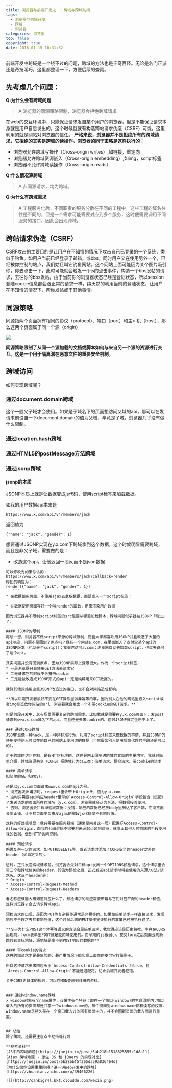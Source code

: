 ```yaml
---
title: 浏览器与前端开发之一：跨域与跨域访问
tags:
  - 浏览器与前端开发
  - 跨域
  - 浏览器
categories: 浏览器
top: false
copyright: true
date: 2018-01-15 16:31:32
---
```

前端开发中跨域是一个绕不过的问题，跨域的方法也是千奇百怪。无论是名门正派还是奇技淫巧，这里都整理一下，方便后续的查阅。
<!--more-->
## 先考虑几个问题：
**Q:为什么会有跨域问题**
> A:浏览器的同源策略限制，浏览器会拒绝跨域请求。

在web的交互环境中，只能保证请求发自某个用户的浏览器，但是不能保证请求本身就是用户自愿发出的。这个时候就就有构造跨站请求伪造（CSRF）可能，这里利用的就是网站对浏览器的信任。
 **严格来说，浏览器并不是拒绝所有的跨域请求，它拒绝的其实是跨域的读操作。浏览器的同于策略是这样执行的：**
 * 浏览器允许跨域写操作（Cross-origin writes）,如链接，重定向
 * 浏览器允许跨域资源嵌入（Cross-origin embedding）,如img，script标签
 * 浏览器不允许跨域读操作（Cross-origin reads）


**Q:什么情况算跨域**
> A:非同源请求，均为跨域。

**Q:为什么有跨域需求**
> A:工程服务化后，不同职责的服务分散在不同的工程中，这些工程的域名往往是不同的，但是一个需求可能需要对应到多个服务，这时便需要调用不同服务的接口，因此会出现跨域。

## 跨站请求伪造（CSRF）
CSRF攻击的主要目的是让用户在不知情的情况下攻击自己已登录的一个系统，类似于钓鱼。如用户当前已经登录了邮箱，或bbs，同时用户又在使用另外一个，已经被你控制的站点，我们姑且叫它钓鱼网站。这个网站上面可能因为某个图片吸引你，你去点击一下，此时可能就会触发一个js的点击事件，构造一个bbs发帖的请求，去往你的bbs发帖，由于当前你的浏览器状态已经是登陆状态，所以session登陆cookie信息都会跟正常的请求一样，纯天然的利用当前的登陆状态，让用户在不知情的情况下，帮你发帖或干其他事情。

## 同源策略
同源指两个页面拥有相同的协议（protocol）、端口（port）和主> 机（host），那么这两个页面属于同一个源（origin）

![](http://oankigr4l.bkt.clouddn.com/201805151744_850.png)

**同源策略限制了从同一个源加载的文档或脚本如何与来自另一个源的资源进行交互。这是一个用于隔离潜在恶意文件的重要安全机制。**

## 跨域访问
如何实现跨域呢？
### 通过document.domain跨域
这个一般父子域才会使用。如果是子域名下的页面想访问父域的api，那可以在发请求前设置一下document.domain的值为父域，毕竟是子域，浏览器几乎没有做什么限制。

### 通过location.hash跨域

### 通过HTML5的postMessage方法跨域

### 通过jsonp跨域
#### jsonp的本质
JSONP本质上就是让数据变成js代码，使用script标签来加载数据。

如我的用户数据api本来是
```
https://www.x.com/api/v4/members/jack
```
返回值为
```
{"name": "jack", "gender": 1}
```

想要通过JSONP实现在y.x.com下跨域拿到这个数据，这个时候明显需要跨域，而且是非父子域，需要做的是：
* 改造这个api，让他返回一段js,而不是json数据
 ```
可以修改为如果你访问：
https://www.x.com/api/v4/members/jack?callback=render
得到的响应为：
render({"name": "jack", "gender": 1})
	```
* 在数据使用页面，不使用ajax去拿取数据，而是嵌入一个script标签：
```
<script src="https://www.x.com/api/v4/members/jack?callback=render"></script>
 ```
* 在数据使用页面写好一个叫render的函数，用来渲染用户数据

因为浏览器并不限制script标签的src是要从哪里加载脚本，跨域问题似乎就被JSONP「绕过」了。

#### JSONP的限制
再想一想，浏览器不做script来源的跨域限制，而且大家都喜欢用JSONP并且改造了大量的api响应，问题不是回到了原点吗？我有一个网站a.com，在里面嵌入了支付宝某个api的JSONP版本（也就是个script）；我骗你访问a.com；浏览器自动去加载script，也就去访问了这个api。

其实问题并没有回到原点，因为JSONP实际上受限很大。作为一个script标签，
* 一是浏览器只会使用GET方法去请求它
* 二是请求它的时候不会携带cookie
* 三是能被改造成JSONP形式的api一定是纯粹用来GET数据的。

就算其他网站用这些JSONP改造过的接口，也不会对网站造成影响。

**所以后端开发者最好不要在GET操作里做非幂等的事，因为别人在他的网站里嵌入script或者img标签放你网站的url，浏览器就会发出一个不带cookie的GET请求。**

但是前段开发中，总有场景需要复杂的跨域需求。比如我就是需要在y.x.com页面下，发post请求到www.x.com域名下的api，而且还是要带cookie的。这时JSONP就完全用不上了。

### 通过CORS跨域
JSONP更像一种hack，是一种非标准行为，利用了script标签来做数据的事情，并且JSONP的使用使得别人可以在他自己的网站上使用你的数据（当然假如别人使用后端代理的手段还是可以的）。

对于跨域的访问控制，是有HTTP标准的。这也是网上很多讲跨域的文章的主要内容，我就只简单介绍，跨域资源共享（CORS）把跨域行为分三类：简单请求、预检请求、带cookie的请求

#### 简单请求
如简单的GET和POST。

还是以y.x.com页面请求www.x.com的api为例。
* 浏览器发出请求时，request里会带上Origin头，值为y.x.com
* 这时只需要api响应header里带的`Access-Control-Allow-Origin`字段包含（匹配）了发送请求的页面所在的域名（y.x.com），浏览器就会认为合法，把数据接着使用。
* 否则，浏览器会拦截掉这段数据：没错，响应的数据已经放body里到达了客户端，而浏览器会阻止掉，让专栏页面里负责发ajax的那段js代码拿不到响应值。

这样的好处很明显：我只需要在服务器端（通常是网关这一层）配置好Access-Control-Allow-Origin，而我的代码逻辑不需要对来源站点区别对待，就阻止其他人纯前端的手段使用我的数据，做到HTTP访问控制。

#### 预检请求
略微复杂一定的请求，如PUT和DELETE等，或者请求时添加了CORS安全的header之外的header（如自定义的）。

这时，正式发送跨域请求前，浏览器会先对目标api发出一个OPTIONS预检请求，这个请求里会带三个和跨域相关的header，其值为预检之后，正式发送api请求时将会使用的来源/方法/请求头。这三个header是：
* Origin
* Access-Control-Request-Method
* Access-Control-Request-Headers

看名称应该能大概知道对应什么了。预检请求的响应需要带着与它们对应匹配的header和值，这样浏览器才会去请求跨域api。

预检请求的出现，是因为PUT等复杂操作通常是非幂等的。如果像简单请求一样直接请求，发现响应不合理才去拦截响应值，这个时候后端的PUT操作里该执行的事情已经被执行过了。

**至于为什么POST这个非幂等语义的方法会是简单请求，我觉得应该是历史包袱。毕竟在CORS出现前，form表单里POST就是能跨域使用的。而早期的js很弱小，提交form之后页面会刷新跳转到目标地址，源地址是拿不到POST响应的数据的**

#### 带cookie的请求
这种跨域请求才是最危险的，最严重情况下能实现上面举的支付宝转账例子。

所以这种请求要求响应头里`Access-Control-Allow-Credentials`为true，且`Access-Control-Allow-Origin`不能是通配符，防止后端开发者犯错。

关于CORS更具体的规则，可以在MDN查阅到详细的资料。


### 通过window.name跨域
> window对象有个name属性，该属性有个特征：即在一个窗口(window)的生命周期内,窗口载入的所有的页面都是共享一个window.name的，每个页面对window.name都有读写的权限，window.name是持久存在一个窗口载入过的所有页面中的，并不会因新页面的载入而进行重置。


## 总结
除了跨域，还需要注意点击劫持等行为

**参考资料**
[JS中的跨域问题](https://juejin.im/post/5ab218b1518825555c1d8a11)
[Ajax 跨域难题 - 原生 JS 和 jQuery 的实现对比](https://juejin.im/post/5b28bbf5f265da59a836464d)
[为什么给你设置重重障碍？讲一讲Web开发中的跨域](https://zhuanlan.zhihu.com/p/39466226)

![](http://oankigr4l.bkt.clouddn.com/wexin.png)